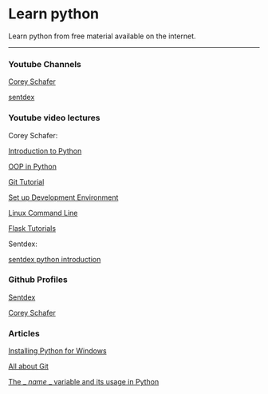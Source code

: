 # Learn python
Learn python from free material available on the internet.

***
### Youtube Channels

[Corey Schafer](https://www.youtube.com/channel/UCCezIgC97PvUuR4_gbFUs5g)

[sentdex](https://www.youtube.com/channel/UCfzlCWGWYyIQ0aLC5w48gBQ)


### Youtube video lectures

Corey Schafer:

  [Introduction to Python](https://www.youtube.com/playlist?list=PL-osiE80TeTt2d9bfVyTiXJA-UTHn6WwU)

  [OOP in Python](https://www.youtube.com/playlist?list=PL-osiE80TeTsqhIuOqKhwlXsIBIdSeYtc)

  [Git Tutorial](https://www.youtube.com/playlist?list=PL-osiE80TeTuRUfjRe54Eea17-YfnOOAx)

  [Set up Development Environment](https://www.youtube.com/playlist?list=PL-osiE80TeTt66h8cVpmbayBKlMTuS55y)

  [Linux Command Line](https://www.youtube.com/playlist?list=PL-osiE80TeTvGhHkpvfmKWOiIPF8UVy6c)

  [Flask Tutorials](https://www.youtube.com/playlist?list=PL-osiE80TeTs4UjLw5MM6OjgkjFeUxCYH)

Sentdex:
  
  [sentdex python introduction](https://www.youtube.com/playlist?list=PLQVvvaa0QuDeAams7fkdcwOGBpGdHpXln)



### Github Profiles

[Sentdex](https://github.com/Sentdex)

[Corey Schafer](https://github.com/CoreyMSchafer)

### Articles

[Installing Python for Windows](https://medium.com/kharagpur-open-source-society/installing-python-in-windows-ce059f644875)

[All about Git](https://medium.com/kharagpur-open-source-society/git-cheatsheet-67ddd8cbbe94)

[The _ _name_ _ variable and its usage in Python](https://medium.freecodecamp.org/whats-in-a-python-s-name-506262fe61e8)

